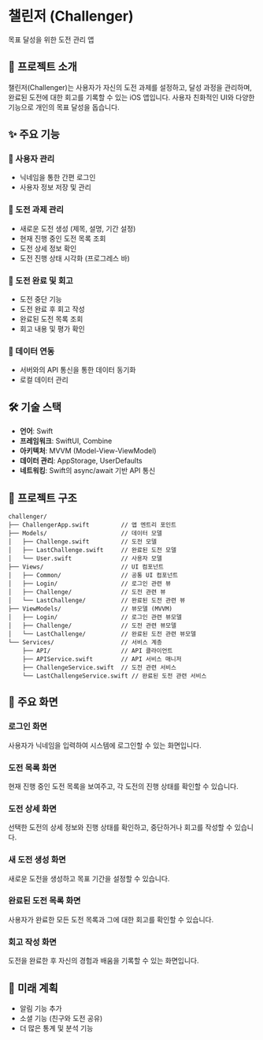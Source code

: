 # 챌린저 (Challenger)

목표 달성을 위한 도전 관리 앱

## 📱 프로젝트 소개

챌린저(Challenger)는 사용자가 자신의 도전 과제를 설정하고, 달성 과정을 관리하며, 완료된 도전에 대한 회고를 기록할 수 있는 iOS 앱입니다. 사용자 친화적인 UI와 다양한 기능으로 개인의 목표 달성을 돕습니다.

## ✨ 주요 기능

### 👤 사용자 관리
- 닉네임을 통한 간편 로그인
- 사용자 정보 저장 및 관리

### 🎯 도전 과제 관리
- 새로운 도전 생성 (제목, 설명, 기간 설정)
- 현재 진행 중인 도전 목록 조회
- 도전 상세 정보 확인
- 도전 진행 상태 시각화 (프로그레스 바)

### 📝 도전 완료 및 회고
- 도전 중단 기능
- 도전 완료 후 회고 작성
- 완료된 도전 목록 조회
- 회고 내용 및 평가 확인

### 🔄 데이터 연동
- 서버와의 API 통신을 통한 데이터 동기화
- 로컬 데이터 관리

## 🛠️ 기술 스택

- **언어**: Swift
- **프레임워크**: SwiftUI, Combine
- **아키텍처**: MVVM (Model-View-ViewModel)
- **데이터 관리**: AppStorage, UserDefaults
- **네트워킹**: Swift의 async/await 기반 API 통신

## 📂 프로젝트 구조

```
challenger/
├── ChallengerApp.swift         // 앱 엔트리 포인트
├── Models/                     // 데이터 모델
│   ├── Challenge.swift         // 도전 모델
│   ├── LastChallenge.swift     // 완료된 도전 모델
│   └── User.swift              // 사용자 모델
├── Views/                      // UI 컴포넌트
│   ├── Common/                 // 공통 UI 컴포넌트
│   ├── Login/                  // 로그인 관련 뷰
│   ├── Challenge/              // 도전 관련 뷰
│   └── LastChallenge/          // 완료된 도전 관련 뷰
├── ViewModels/                 // 뷰모델 (MVVM)
│   ├── Login/                  // 로그인 관련 뷰모델
│   ├── Challenge/              // 도전 관련 뷰모델
│   └── LastChallenge/          // 완료된 도전 관련 뷰모델
└── Services/                   // 서비스 계층
    ├── API/                    // API 클라이언트
    ├── APIService.swift        // API 서비스 매니저
    ├── ChallengeService.swift  // 도전 관련 서비스
    └── LastChallengeService.swift // 완료된 도전 관련 서비스
```

## 🌟 주요 화면

### 로그인 화면
사용자가 닉네임을 입력하여 시스템에 로그인할 수 있는 화면입니다.

### 도전 목록 화면
현재 진행 중인 도전 목록을 보여주고, 각 도전의 진행 상태를 확인할 수 있습니다.

### 도전 상세 화면
선택한 도전의 상세 정보와 진행 상태를 확인하고, 중단하거나 회고를 작성할 수 있습니다.

### 새 도전 생성 화면
새로운 도전을 생성하고 목표 기간을 설정할 수 있습니다.

### 완료된 도전 목록 화면
사용자가 완료한 모든 도전 목록과 그에 대한 회고를 확인할 수 있습니다.

### 회고 작성 화면
도전을 완료한 후 자신의 경험과 배움을 기록할 수 있는 화면입니다.

## 🚀 미래 계획

- 알림 기능 추가
- 소셜 기능 (친구와 도전 공유)
- 더 많은 통계 및 분석 기능